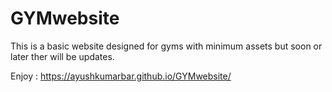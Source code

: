 # GYMwebsite

This is a basic website designed for gyms with minimum assets but soon or later ther will be updates.

Enjoy : https://ayushkumarbar.github.io/GYMwebsite/
